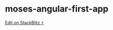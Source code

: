 # moses-angular-first-app

[Edit on StackBlitz ⚡️](https://stackblitz.com/edit/moses-angular-first-app)